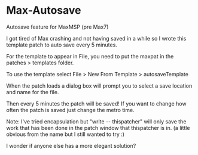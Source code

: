 # Max-Autosave
Autosave feature for MaxMSP (pre Max7)

I got tired of Max crashing and not having saved in a while so I wrote this template patch to auto save every 5 minutes.

For the template to appear in File, you need to put the maxpat in the patches > templates folder. 

To use the template select File > New From Template > autosaveTemplate 

When the patch loads a dialog box will prompt you to select a save location and name for the file. 

Then every 5 minutes the patch will be saved!  If you want to change how often the patch is saved just change the metro time. 

Note: I've tried encapsulation but "write -- thispatcher" will only save the work that has been done in the patch window that thispatcher is in. 
(a little obvious from the name but I still wanted to try :)

I wonder if anyone else has a more elegant solution? 
